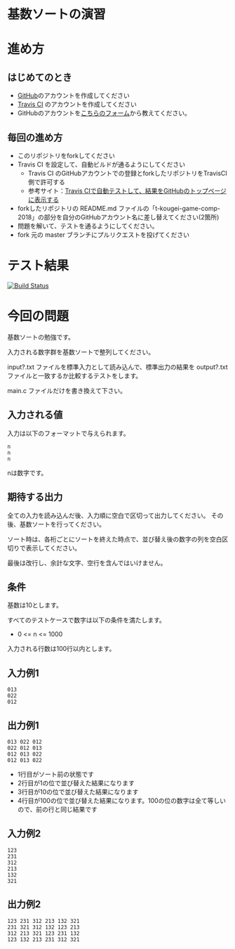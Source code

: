 # 基数ソートの演習

# 進め方
## はじめてのとき
* [GitHub](https://github.com/)のアカウントを作成してください
* [Travis CI](https://travis-ci.org/) のアカウントを作成してください
* GitHubのアカウントを[こちらのフォーム](https://goo.gl/forms/anAdoxqPKVt8sJGZ2)から教えてください。
## 毎回の進め方
* このリポジトリをforkしてください
* Travis CI を設定して、自動ビルドが通るようにしてください
   * Travis CI のGitHubアカウントでの登録とforkしたリポジトリをTravisCI側で許可する
   * 参考サイト：[Travis CIで自動テストして、結果をGitHubのトップページに表示する](https://qiita.com/hoshimado/items/4090d8e64beb8a7f95e1)
* forkしたリポジトリの README.md ファイルの「t-kougei-game-comp-2018」の部分を自分のGitHubアカウント名に差し替えてください(2箇所)
* 問題を解いて、テストを通るようにしてください。
* fork 元の master ブランチにプルリクエストを投げてください

# テスト結果

[![Build Status](https://travis-ci.org/Narita1910/12_radix_sort.svg?branch=master)](https://travis-ci.org/Narita1910/12_radix_sort)

# 今回の問題

基数ソートの勉強です。

入力される数字群を基数ソートで整列してください。

input?.txt ファイルを標準入力として読み込んで、標準出力の結果を output?.txt ファイルと一致するか比較するテストをします。

main.c ファイルだけを書き換えて下さい。

## 入力される値
入力は以下のフォーマットで与えられます。
~~~
n
n
n
~~~

nは数字です。

## 期待する出力

全ての入力を読み込んだ後、入力順に空白で区切って出力してください。
その後、基数ソートを行ってください。

ソート時は、各桁ごとにソートを終えた時点で、並び替え後の数字の列を空白区切りで表示してください。

最後は改行し、余計な文字、空行を含んではいけません。

## 条件
基数は10とします。

すべてのテストケースで数字は以下の条件を満たします。
* 0 <= n <= 1000

入力される行数は100行以内とします。

## 入力例1
~~~
013
022
012
~~~

## 出力例1
~~~
013 022 012
022 012 013
012 013 022
012 013 022
~~~
* 1行目がソート前の状態です
* 2行目が1の位で並び替えた結果になります
* 3行目が10の位で並び替えた結果になります
* 4行目が100の位で並び替えた結果になります。100の位の数字は全て等しいので、前の行と同じ結果です

## 入力例2
~~~
123
231
312
213
132
321
~~~

## 出力例2
~~~
123 231 312 213 132 321
231 321 312 132 123 213
312 213 321 123 231 132
123 132 213 231 312 321
~~~

